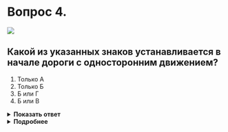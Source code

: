 # Вопрос 4.

![](https://s.drom.ru/i24227/pdd/tickets/2016/1542608264.jpg)

## Какой из указанных знаков устанавливается в начале дороги с односторонним движением?

1. Только А
2. Только Б
3. Б или Г
4. Б или В

<details>
<summary><b>Показать ответ</b></summary>
Правильный ответ: 2
</details>
<details>
<summary><b>Подробнее</b></summary>
Знак «Б» - 5.5 «Дорога с односторонним движением».
(«Дорожные знаки»)
</details>